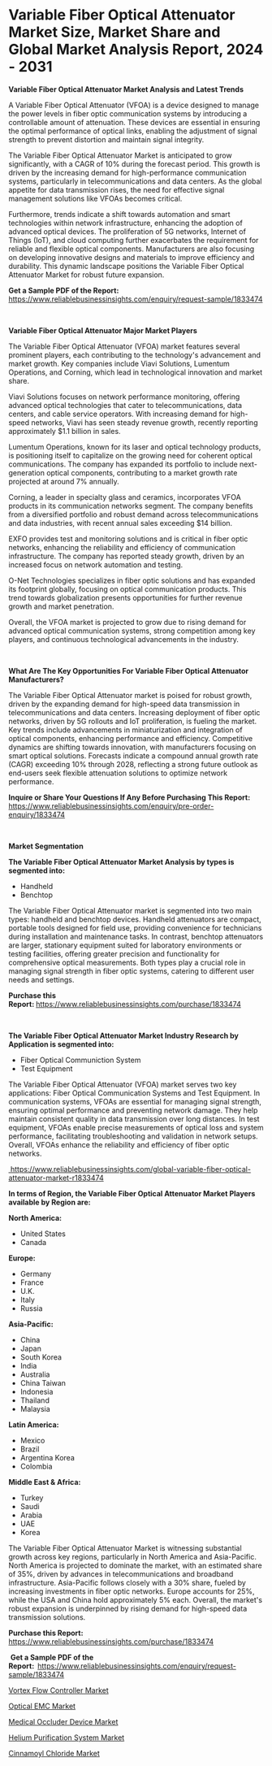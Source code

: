 <p><h1>Variable Fiber Optical Attenuator Market Size, Market Share and Global Market Analysis Report, 2024 - 2031</h1></p><p><strong>Variable Fiber Optical Attenuator Market Analysis and Latest Trends</strong></p>
<p><p>A Variable Fiber Optical Attenuator (VFOA) is a device designed to manage the power levels in fiber optic communication systems by introducing a controllable amount of attenuation. These devices are essential in ensuring the optimal performance of optical links, enabling the adjustment of signal strength to prevent distortion and maintain signal integrity. </p><p>The Variable Fiber Optical Attenuator Market is anticipated to grow significantly, with a CAGR of 10% during the forecast period. This growth is driven by the increasing demand for high-performance communication systems, particularly in telecommunications and data centers. As the global appetite for data transmission rises, the need for effective signal management solutions like VFOAs becomes critical. </p><p>Furthermore, trends indicate a shift towards automation and smart technologies within network infrastructure, enhancing the adoption of advanced optical devices. The proliferation of 5G networks, Internet of Things (IoT), and cloud computing further exacerbates the requirement for reliable and flexible optical components. Manufacturers are also focusing on developing innovative designs and materials to improve efficiency and durability. This dynamic landscape positions the Variable Fiber Optical Attenuator Market for robust future expansion.</p></p>
<p><strong>Get a Sample PDF of the Report:&nbsp;</strong> <a href="https://www.reliablebusinessinsights.com/enquiry/request-sample/1833474?utm_campaign=41&utm_medium=2&utm_source=Github&utm_content=ia&utm_term=17102024&utm_id=variable-fiber-optical-attenuator">https://www.reliablebusinessinsights.com/enquiry/request-sample/1833474</a></p>
<p>&nbsp;</p>
<p><strong>Variable Fiber Optical Attenuator Major Market Players</strong></p>
<p><p>The Variable Fiber Optical Attenuator (VFOA) market features several prominent players, each contributing to the technology's advancement and market growth. Key companies include Viavi Solutions, Lumentum Operations, and Corning, which lead in technological innovation and market share.</p><p>Viavi Solutions focuses on network performance monitoring, offering advanced optical technologies that cater to telecommunications, data centers, and cable service operators. With increasing demand for high-speed networks, Viavi has seen steady revenue growth, recently reporting approximately $1.1 billion in sales.</p><p>Lumentum Operations, known for its laser and optical technology products, is positioning itself to capitalize on the growing need for coherent optical communications. The company has expanded its portfolio to include next-generation optical components, contributing to a market growth rate projected at around 7% annually.</p><p>Corning, a leader in specialty glass and ceramics, incorporates VFOA products in its communication networks segment. The company benefits from a diversified portfolio and robust demand across telecommunications and data industries, with recent annual sales exceeding $14 billion.</p><p>EXFO provides test and monitoring solutions and is critical in fiber optic networks, enhancing the reliability and efficiency of communication infrastructure. The company has reported steady growth, driven by an increased focus on network automation and testing.</p><p>O-Net Technologies specializes in fiber optic solutions and has expanded its footprint globally, focusing on optical communication products. This trend towards globalization presents opportunities for further revenue growth and market penetration.</p><p>Overall, the VFOA market is projected to grow due to rising demand for advanced optical communication systems, strong competition among key players, and continuous technological advancements in the industry.</p></p>
<p>&nbsp;</p>
<p><strong>What Are The Key Opportunities For Variable Fiber Optical Attenuator Manufacturers?</strong></p>
<p><p>The Variable Fiber Optical Attenuator market is poised for robust growth, driven by the expanding demand for high-speed data transmission in telecommunications and data centers. Increasing deployment of fiber optic networks, driven by 5G rollouts and IoT proliferation, is fueling the market. Key trends include advancements in miniaturization and integration of optical components, enhancing performance and efficiency. Competitive dynamics are shifting towards innovation, with manufacturers focusing on smart optical solutions. Forecasts indicate a compound annual growth rate (CAGR) exceeding 10% through 2028, reflecting a strong future outlook as end-users seek flexible attenuation solutions to optimize network performance.</p></p>
<p><strong>Inquire or Share Your Questions If Any Before Purchasing This Report:</strong> <a href="https://www.reliablebusinessinsights.com/enquiry/pre-order-enquiry/1833474?utm_campaign=41&utm_medium=2&utm_source=Github&utm_content=ia&utm_term=17102024&utm_id=variable-fiber-optical-attenuator">https://www.reliablebusinessinsights.com/enquiry/pre-order-enquiry/1833474</a></p>
<p>&nbsp;</p>
<p><strong>Market Segmentation</strong></p>
<p><strong>The Variable Fiber Optical Attenuator Market Analysis by types is segmented into:</strong></p>
<p><ul><li>Handheld</li><li>Benchtop</li></ul></p>
<p><p>The Variable Fiber Optical Attenuator market is segmented into two main types: handheld and benchtop devices. Handheld attenuators are compact, portable tools designed for field use, providing convenience for technicians during installation and maintenance tasks. In contrast, benchtop attenuators are larger, stationary equipment suited for laboratory environments or testing facilities, offering greater precision and functionality for comprehensive optical measurements. Both types play a crucial role in managing signal strength in fiber optic systems, catering to different user needs and settings.</p></p>
<p><strong>Purchase this Report:&nbsp;</strong><a href="https://www.reliablebusinessinsights.com/purchase/1833474?utm_campaign=41&utm_medium=2&utm_source=Github&utm_content=ia&utm_term=17102024&utm_id=variable-fiber-optical-attenuator">https://www.reliablebusinessinsights.com/purchase/1833474</a></p>
<p>&nbsp;</p>
<p><strong>The Variable Fiber Optical Attenuator Market Industry Research by Application is segmented into:</strong></p>
<p><ul><li>Fiber Optical Communiction System</li><li>Test Equipment</li></ul></p>
<p><p>The Variable Fiber Optical Attenuator (VFOA) market serves two key applications: Fiber Optical Communication Systems and Test Equipment. In communication systems, VFOAs are essential for managing signal strength, ensuring optimal performance and preventing network damage. They help maintain consistent quality in data transmission over long distances. In test equipment, VFOAs enable precise measurements of optical loss and system performance, facilitating troubleshooting and validation in network setups. Overall, VFOAs enhance the reliability and efficiency of fiber optic networks.</p></p>
<p><a href="https://www.reliablebusinessinsights.com/global-variable-fiber-optical-attenuator-market-r1833474?utm_campaign=41&utm_medium=2&utm_source=Github&utm_content=ia&utm_term=17102024&utm_id=variable-fiber-optical-attenuator">&nbsp;https://www.reliablebusinessinsights.com/global-variable-fiber-optical-attenuator-market-r1833474</a></p>
<p><strong>In terms of Region, the Variable Fiber Optical Attenuator Market Players available by Region are:</strong></p>
<p>
    <p> <strong> North America: </strong>
        <ul>
            <li>United States</li>
            <li>Canada</li>
        </ul>
        </p> 
    <p> <strong> Europe: </strong>
        <ul>
            <li>Germany</li>
            <li>France</li>
            <li>U.K.</li>
            <li>Italy</li>
            <li>Russia</li>
        </ul>
        </p> 
    <p> <strong> Asia-Pacific: </strong>
        <ul>
            <li>China</li>
            <li>Japan</li>
            <li>South Korea</li>
            <li>India</li>
            <li>Australia</li>
            <li>China Taiwan</li>
            <li>Indonesia</li>
            <li>Thailand</li>
            <li>Malaysia</li>
        </ul>
        </p> 
    <p> <strong> Latin America: </strong>
        <ul>
            <li>Mexico</li>
            <li>Brazil</li>
            <li>Argentina Korea</li>
            <li>Colombia</li>
        </ul>
        </p> 
    <p> <strong> Middle East & Africa: </strong>
        <ul>
            <li>Turkey</li>
            <li>Saudi</li>
            <li>Arabia</li>
            <li>UAE</li>
            <li>Korea</li>
        </ul>
    </p>
    </p>
<p><p>The Variable Fiber Optical Attenuator Market is witnessing substantial growth across key regions, particularly in North America and Asia-Pacific. North America is projected to dominate the market, with an estimated share of 35%, driven by advances in telecommunications and broadband infrastructure. Asia-Pacific follows closely with a 30% share, fueled by increasing investments in fiber optic networks. Europe accounts for 25%, while the USA and China hold approximately 5% each. Overall, the market's robust expansion is underpinned by rising demand for high-speed data transmission solutions.</p></p>
<p><strong>Purchase this Report: </strong><a href="https://www.reliablebusinessinsights.com/purchase/1833474?utm_campaign=41&utm_medium=2&utm_source=Github&utm_content=ia&utm_term=17102024&utm_id=variable-fiber-optical-attenuator">https://www.reliablebusinessinsights.com/purchase/1833474</a></p>
<p>&nbsp;<strong>Get a Sample PDF of the Report:&nbsp;&nbsp;</strong><a href="https://www.reliablebusinessinsights.com/enquiry/request-sample/1833474?utm_campaign=41&utm_medium=2&utm_source=Github&utm_content=ia&utm_term=17102024&utm_id=variable-fiber-optical-attenuator">https://www.reliablebusinessinsights.com/enquiry/request-sample/1833474</a></p>
<p><strong></strong></p>
<p><p><a href="https://issuu.com/reportprime-2/docs/vortex-flow-controller-market-size-_3a3fa96ee5d167?utm_campaign=41&utm_medium=2&utm_source=Github&utm_content=ia&utm_term=17102024&utm_id=variable-fiber-optical-attenuator">Vortex Flow Controller Market</a></p><p><a href="https://github.com/lambertr3e8v/Market-Research-Report-List-1/blob/main/optical-emc-market.md?utm_campaign=41&utm_medium=2&utm_source=Github&utm_content=ia&utm_term=17102024&utm_id=variable-fiber-optical-attenuator">Optical EMC Market</a></p><p><a href="https://github.com/CarolynWatkins697/Market-Research-Report-List-1/blob/main/medical-occluder-device-market.md?utm_campaign=41&utm_medium=2&utm_source=Github&utm_content=ia&utm_term=17102024&utm_id=variable-fiber-optical-attenuator">Medical Occluder Device Market</a></p><p><a href="https://issuu.com/reportprime-2/docs/helium-purification-system-market-s_640b4bbad78587?utm_campaign=41&utm_medium=2&utm_source=Github&utm_content=ia&utm_term=17102024&utm_id=variable-fiber-optical-attenuator">Helium Purification System Market</a></p><p><a href="https://www.linkedin.com/pulse/cinnamoyl-chloride-industry-insights-report-analyzing-market-gfp1e?utm_campaign=41&utm_medium=2&utm_source=Github&utm_content=ia&utm_term=17102024&utm_id=variable-fiber-optical-attenuator">Cinnamoyl Chloride Market</a></p></p>